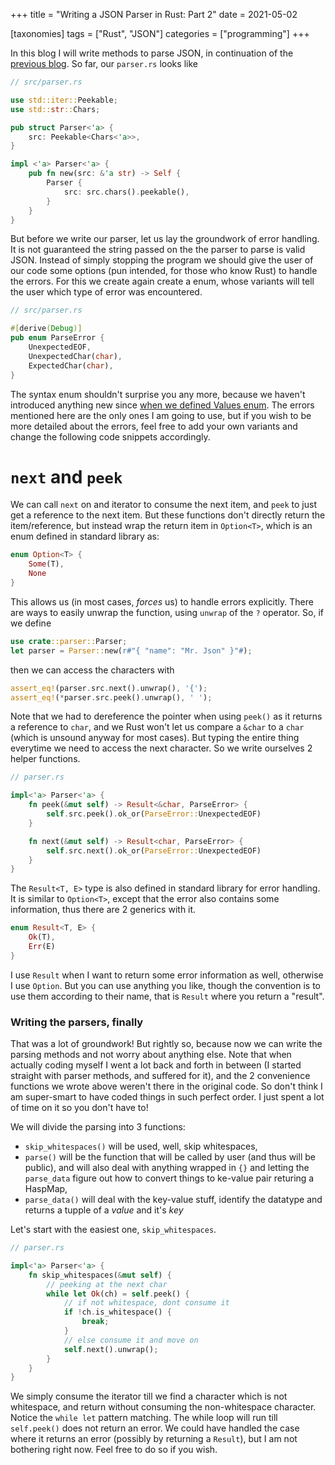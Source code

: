 +++
title = "Writing a JSON Parser in Rust: Part 2"
date = 2021-05-02

[taxonomies]
tags = ["Rust", "JSON"]
categories = ["programming"]
+++

In this blog I will write methods to parse JSON, in continuation of the [previous blog][Part 1]. So far, our `parser.rs` looks like

```rust
// src/parser.rs

use std::iter::Peekable;
use std::str::Chars;

pub struct Parser<'a> {
    src: Peekable<Chars<'a>>,
}

impl <'a> Parser<'a> {
    pub fn new(src: &'a str) -> Self {
        Parser {
            src: src.chars().peekable(),
        }
    }
}
```

But before we write our parser, let us lay the groundwork of error handling. It is not guaranteed the string passed on the the parser to parse is valid JSON. Instead of simply stopping the program we should give the user of our code some options (pun intended, for those who know Rust) to handle the errors. For this we create again create a enum, whose variants will tell the user which type of error was encountered.

```rust
// src/parser.rs

#[derive(Debug)]
pub enum ParseError {
    UnexpectedEOF,
    UnexpectedChar(char),
    ExpectedChar(char),
}
```

The syntax enum shouldn't surprise you any more, because we haven't introduced anything new since [when we defined Values enum][Part 1 Values enum]. The errors mentioned here are the only ones I am going to use, but if you wish to be more detailed about the errors, feel free to add your own variants and change the following code snippets accordingly.

# `next` and `peek`

We can call `next` on and iterator to consume the next item, and `peek` to just get a reference to the next item. But these functions don't directly return the item/reference, but instead wrap the return item in `Option<T>`, which is an enum defined in standard library as:

```rust
enum Option<T> {
	Some(T),
	None
}
```

This allows us (in most cases, *forces* us) to handle errors explicitly. There are ways to easily unwrap the function, using `unwrap` of the `?` operator. So, if we define

```rust
use crate::parser::Parser;
let parser = Parser::new(r#"{ "name": "Mr. Json" }"#);
```

then we can access the characters with
```rust
assert_eq!(parser.src.next().unwrap(), '{');
assert_eq!(*parser.src.peek().unwrap(), ' ');
```

Note that we had to dereference the pointer when using `peek()` as it returns a reference to `char`, and we Rust won't let us compare a `&char` to a `char` (which is unsound anyway for most cases). But typing the entire thing everytime we need to access the next character. So we write ourselves 2 helper functions.

```rust
// parser.rs

impl<'a> Parser<'a> {
    fn peek(&mut self) -> Result<&char, ParseError> {
        self.src.peek().ok_or(ParseError::UnexpectedEOF)
    }

    fn next(&mut self) -> Result<char, ParseError> {
        self.src.next().ok_or(ParseError::UnexpectedEOF)
    }
}
```

The `Result<T, E>` type is also defined in standard library for error handling. It is similar to `Option<T>`, except that the error also contains some information, thus there are 2 generics with it.

```rust
enum Result<T, E> {
	Ok(T),
	Err(E)
}
```

I use `Result` when I want to return some error information as well, otherwise I use `Option`. But you can use anything you like, though the convention is to use them according to their name, that is `Result` where you return a "result".

### Writing the parsers, finally

That was a lot of groundwork! But rightly so, because now we can write the parsing methods and not worry about anything else. Note that when actually coding myself I went a lot back and forth in between (I started straight with parser methods, and suffered for it), and the 2 convenience functions we wrote above weren't there in the original code. So don't think I am super-smart to have coded things in such perfect order. I just spent a lot of time on it so you don't have to!

We will divide the parsing into 3 functions:
- `skip_whitespaces()` will be used, well, skip whitespaces,
- `parse()` will be the function that will be called by user (and thus will be public), and will also deal with anything wrapped in `{}` and letting the `parse_data` figure out how to convert things to ke-value pair returing a HaspMap,
- `parse_data()` will deal with the key-value stuff, identify the datatype and returns a tupple of a *value* and it's *key*

Let's start with the easiest one, `skip_whitespaces`.


```rust
// parser.rs

impl<'a> Parser<'a> {
    fn skip_whitespaces(&mut self) {
		// peeking at the next char
        while let Ok(ch) = self.peek() {
			// if not whitespace, dont consume it
            if !ch.is_whitespace() {
                break;
            }
			// else consume it and move on
            self.next().unwrap();
        }
    }
}
```

We simply consume the iterator till we find a character which is not whitespace, and return without consuming the non-whitespace character. Notice the `while let` pattern matching. The while loop will run till `self.peek()` does not return an error. We could have handled the case where it returns an error (possibly by returning a `Result`), but I am not bothering right now. Feel free to do so if you wish.

[Part 1]: https://abhikjain360.github.io/writing-a-json-parser-in-rust-part-1/
[Part 1 Values enum]: https://abhikjain360.github.io/writing-a-json-parser-in-rust-part-1/#value-enum
